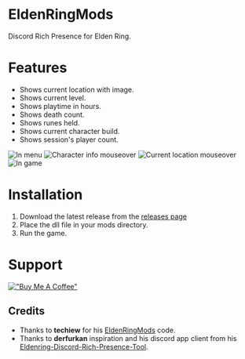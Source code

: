 # EldenRingMods
Discord Rich Presence for Elden Ring.

# Features
- Shows current location with image.
- Shows current level.
- Shows playtime in hours.
- Shows death count.
- Shows runes held.
- Shows current character build.
- Shows session's player count.

![In menu](https://i.imgur.com/ytHtdAY.png)
![Character info mouseover](https://i.imgur.com/FwsDYzH.png)
![Current location mouseover](https://i.imgur.com/27au9VP.png)
![In game](https://i.imgur.com/N83doGI.png)

# Installation
1. Download the latest release from the [releases page](https://github.com/Loukious/EldenRing-DiscordRPC/releases/latest)
2. Place the dll file in your mods directory.
3. Run the game.

# Support
[!["Buy Me A Coffee"](https://www.buymeacoffee.com/assets/img/custom_images/orange_img.png)](https://buymeacoffee.com/loukious)

## Credits
- Thanks to **techiew** for his [EldenRingMods](https://github.com/techiew/EldenRingMods) code.
- Thanks to **derfurkan** inspiration and his discord app client from his [Eldenring-Discord-Rich-Presence-Tool](https://github.com/derfurkan/Eldenring-Discord-Rich-Presence-Tool).